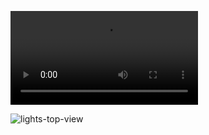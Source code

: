 ![led-demo](https://github.com/ArduinoDodgeGame/led.mp4)

![lights-top-view](https://github.com/user-attachments/assets/18c6298b-096f-4f4b-985e-e372fc602082)

